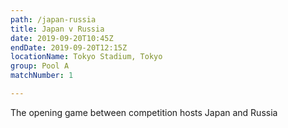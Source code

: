 ```yaml
---
path: /japan-russia
title: Japan v Russia
date: 2019-09-20T10:45Z
endDate: 2019-09-20T12:15Z
locationName: Tokyo Stadium, Tokyo
group: Pool A
matchNumber: 1

---
```

The opening game between competition hosts Japan and Russia
